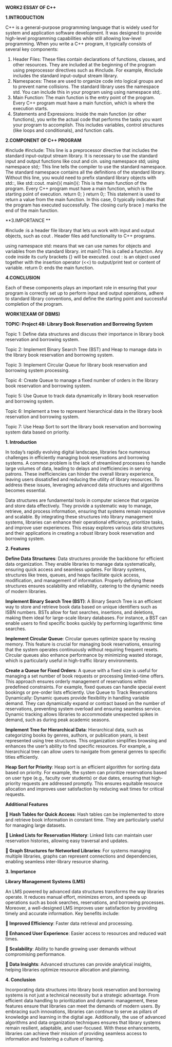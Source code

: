**WORK2 ESSAY OF C++**

**1.INTRODUCTION**

C++ is a general-purpose programming language that is widely used for system and application software development. It was designed to provide high-level programming capabilities while still allowing low-level programming.
When you write a C++ program, it typically consists of several key components:
1.	Header Files: These files contain declarations of functions, classes, and other resources. They are included at the beginning of the program using preprocessor directives such as #include. For example, #include <iostream> includes the standard input-output stream library.
2.	Namespaces: These are used to organize code into logical groups and to prevent name collisions. The standard library uses the namespace std. You can include this in your program using using namespace std;.
3.	Main Function: The main function is the entry point of the program. Every C++ program must have a main function, which is where the execution starts.
4.	Statements and Expressions: Inside the main function (or other functions), you write the actual code that performs the tasks you want your program to accomplish. This includes variables, control structures (like loops and conditionals), and function calls.

**2.COMPONENT OF C++ PROGRAM**

#include<iostream>
#include<iostream>: This line is a preprocessor directive that includes the standard input-output stream library. It is necessary to use the standard input and output functions like cout and cin.
using namespace std;
using namespace std;: This line tells the compiler to use the standard namespace. The standard namespace contains all the definitions of the standard library. Without this line, you would need to prefix standard library objects with std::, like std::cout.
main(){
main(){: This is the main function of the program. Every C++ program must have a main function, which is the starting point of execution.
    return 0;
}
return 0;: This statement is used to return a value from the main function. In this case, 0 typically indicates that the program has executed successfully. The closing curly brace } marks the end of the main function.

**3.IMPORTANCE **

#include <iostream> :is a header file library that lets us work with input and output objects, such as cout . Header files add functionality to C++ programs.

using namespace std: means that we can use names for objects and variables from the standard library.
int main():This is called a function. Any code inside its curly brackets {} will be executed.
cout : is an object used together with the insertion operator (<<) to output/print text or content of variable.
return 0: ends the main function.

**4.CONCLUSION**

Each of these components plays an important role in ensuring that your program is correctly set up to perform input and output operations, adhere to standard library conventions, and define the starting point and successful completion of the program.




**WORK1(EXAM OF DBMS)**

**TOPIC: Project 48: Library Book Reservation and Borrowing System**

Topic 1: Define data structures and discuss their importance in library book reservation and borrowing system.

Topic 2: Implement Binary Search Tree (BST) and Heap to manage data in the library book reservation and borrowing system.

Topic 3: Implement Circular Queue for library book reservation and borrowing system processing.

Topic 4: Create Queue to manage a fixed number of orders in the library book reservation and borrowing system.

Topic 5: Use Queue to track data dynamically in library book reservation and borrowing system.

Topic 6: Implement a tree to represent hierarchical data in the library book reservation and borrowing system.

Topic 7: Use Heap Sort to sort the library book reservation and borrowing system data based on priority.


**1. Introduction**

In today’s rapidly evolving digital landscape, libraries face numerous challenges in efficiently managing book reservations and borrowing systems. A common problem is the lack of streamlined processes to handle large volumes of data, leading to delays and inefficiencies in serving patrons. These inefficiencies can hinder the overall library experience, leaving users dissatisfied and reducing the utility of library resources. To address these issues, leveraging advanced data structures and algorithms becomes essential.

Data structures are fundamental tools in computer science that organize and store data effectively. They provide a systematic way to manage, retrieve, and process information, ensuring that systems remain responsive and scalable. By integrating these structures into library management systems, libraries can enhance their operational efficiency, prioritize tasks, and improve user experiences. This essay explores various data structures and their applications in creating a robust library book reservation and borrowing system.

**2. Features**
   
**Define Data Structures**: Data structures provide the backbone for efficient data organization. They enable libraries to manage data systematically, ensuring quick access and seamless updates. For library systems, structures like trees, queues, and heaps facilitate quick access, modification, and management of information. Properly defining these structures ensures scalability and reliability, catering to the dynamic needs of modern libraries.

**Implement Binary Search Tree (BST)**: A Binary Search Tree is an efficient way to store and retrieve book data based on unique identifiers such as ISBN numbers. BSTs allow for fast searches, insertions, and deletions, making them ideal for large-scale library databases. For instance, a BST can enable users to find specific books quickly by performing logarithmic time searches.

**Implement Circular Queue**: Circular queues optimize space by reusing memory. This feature is crucial for managing book reservations, ensuring that the system operates continuously without requiring frequent resets. Circular queues also enhance performance by minimizing wasted storage, which is particularly useful in high-traffic library environments.

**Create a Queue for Fixed Orders**: A queue with a fixed size is useful for managing a set number of book requests or processing limited-time offers. This approach ensures orderly management of reservations within predefined constraints. For example, fixed queues can handle special event bookings or pre-order lists efficiently.
Use Queue to Track Reservations Dynamically: Dynamic queues provide flexibility in handling variable demand. They can dynamically expand or contract based on the number of reservations, preventing system overload and ensuring seamless service. Dynamic tracking allows libraries to accommodate unexpected spikes in demand, such as during peak academic seasons.

**Implement Tree for Hierarchical Data**: Hierarchical data, such as categorizing books by genres, authors, or publication years, is best represented using tree structures. This organization simplifies browsing and enhances the user’s ability to find specific resources. For example, a hierarchical tree can allow users to navigate from general genres to specific titles efficiently.

**Heap Sort for Priority**: Heap sort is an efficient algorithm for sorting data based on priority. For example, the system can prioritize reservations based on user type (e.g., faculty over students) or due dates, ensuring that high-priority requests are addressed promptly. This ensures equitable resource allocation and improves user satisfaction by reducing wait times for critical requests.

**Additional Features**

**	Hash Tables for Quick Access**: Hash tables can be implemented to store and retrieve book information in constant time. They are particularly useful for managing large datasets.

**	Linked Lists for Reservation History**: Linked lists can maintain user reservation histories, allowing easy traversal and updates.

**	Graph Structures for Networked Libraries**: For systems managing multiple libraries, graphs can represent connections and dependencies, enabling seamless inter-library resource sharing.

**3. Importance**

**Library Management Systems (LMS)**

An LMS powered by advanced data structures transforms the way libraries operate. It reduces manual effort, minimizes errors, and speeds up operations such as book searches, reservations, and borrowing processes. Moreover, a well-designed LMS improves user satisfaction by providing timely and accurate information. Key benefits include:

**	Improved Efficiency**: Faster data retrieval and processing.

**	Enhanced User Experience**: Easier access to resources and reduced wait times.

**	Scalability**: Ability to handle growing user demands without compromising performance.

**	Data Insights**: Advanced structures can provide analytical insights, helping libraries optimize resource allocation and planning.

**4. Conclusion**
   
Incorporating data structures into library book reservation and borrowing systems is not just a technical necessity but a strategic advantage. From efficient data handling to prioritization and dynamic management, these features ensure that libraries can meet the demands of modern users. By embracing such innovations, libraries can continue to serve as pillars of knowledge and learning in the digital age. Additionally, the use of advanced algorithms and data organization techniques ensures that library systems remain resilient, adaptable, and user-focused. With these enhancements, libraries can achieve their mission of providing seamless access to information and fostering a culture of learning.

